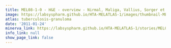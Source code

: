 ```yaml
---
title: MEL08-1-0 - H&E - overview - Nirmal, Maliga, Vallius, Sorger et al., 2021
image: https://labsyspharm.github.io/HTA-MELATLAS-1/images/thumbnail-MEL08-1-0-he-overview.jpg
atlas: tuberculosis-granuloma
date: '2011-01-24'
minerva_link: https://labsyspharm.github.io/HTA-MELATLAS-1/stories/MEL08-1-0-he-overview.html
info_link: null
show_page_link: false
---
```


